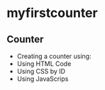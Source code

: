 # myfirstcounter

## Counter
- Creating a counter using:
- Using HTML Code
- Using CSS by ID
- Using JavaScrips
